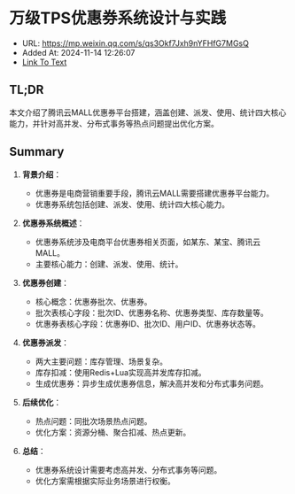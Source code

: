 # 万级TPS优惠券系统设计与实践
- URL: https://mp.weixin.qq.com/s/qs3Okf7Jxh9nYFHfG7MGsQ
- Added At: 2024-11-14 12:26:07
- [Link To Text](2024-11-14-万级tps优惠券系统设计与实践_raw.md)

## TL;DR
本文介绍了腾讯云MALL优惠券平台搭建，涵盖创建、派发、使用、统计四大核心能力，并针对高并发、分布式事务等热点问题提出优化方案。

## Summary
1. **背景介绍**：
    - 优惠券是电商营销重要手段，腾讯云MALL需要搭建优惠券平台能力。
    - 优惠券系统包括创建、派发、使用、统计四大核心能力。

2. **优惠券系统概述**：
    - 优惠券系统涉及电商平台优惠券相关页面，如某东、某宝、腾讯云MALL。
    - 主要核心能力：创建、派发、使用、统计。

3. **优惠券创建**：
    - 核心概念：优惠券批次、优惠券。
    - 批次表核心字段：批次ID、优惠券名称、优惠券类型、库存数量等。
    - 优惠券表核心字段：优惠券ID、批次ID、用户ID、优惠券状态等。

4. **优惠券派发**：
    - 两大主要问题：库存管理、场景复杂。
    - 库存扣减：使用Redis+Lua实现高并发库存扣减。
    - 生成优惠券：异步生成优惠券信息，解决高并发和分布式事务问题。

5. **后续优化**：
    - 热点问题：同批次场景热点问题。
    - 优化方案：资源分桶、聚合扣减、热点更新。

6. **总结**：
    - 优惠券系统设计需要考虑高并发、分布式事务等问题。
    - 优化方案需根据实际业务场景进行权衡。
